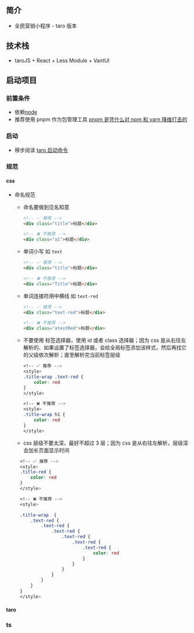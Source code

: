 ## 简介

- 全民营销小程序 - taro 版本

## 技术栈

- taroJS + React + Less Module + VantUI

## 启动项目

### 前置条件

- 依赖[node](https://nodejs.org/en)
- 推荐使用 pnpm 作为包管理工具 [pnpm 是凭什么对 npm 和 yarn 降维打击的](https://juejin.cn/post/7127295203177676837)

### 启动

- 移步阅读 [taro 启动命令](https://taro-docs.jd.com/docs/GETTING-STARTED#%E5%BE%AE%E4%BF%A1%E5%B0%8F%E7%A8%8B%E5%BA%8F)

### 规范

#### css

- 命名规范

  - 命名要做到见名知意

    ```html
    <!-- ✅ 推荐 -->
    <div class="title">标题</div>

    <!-- ❌ 不推荐 -->
    <div class="a1">标题</div>
    ```

  - 单词小写 如 `text`

    ```html
    <!-- ✅ 推荐 -->
    <div class="title">标题</div>

    <!-- ❌ 不推荐 -->
    <div class="Title">标题</div>
    ```

  - 单词连接符用中横线 如 `text-red`

    ```html
    <!-- ✅ 推荐 -->
    <div class="text-red">标题</div>

    <!-- ❌ 不推荐 -->
    <div class="atextRed">标题</div>
    ```

  - 不要使用 标签选择器，使用 id 或者 class 选择器；因为 css 是从右往左解析的、如果设置了标签选择器，会给全局标签添加该样式，然后再找它的父级依次解析；直至解析完当前标签层级

    ```css
    <!-- ✅ 推荐 -->
    <style>
    .title-wrap .text-red {
        color: red
    }
    </style>

    <!-- ❌ 不推荐 -->
    <style>
    .title-wrap h1 {
        color: red
    }
    </style>

    ```

  - css 层级不要太深，最好不超过 3 层；因为 css 是从右往左解析，层级深会加长页面显示时间

  ```css
    <!-- ✅ 推荐 -->
    <style>
    .title-red {
        color: red
    }
    </style>

    <!-- ❌ 不推荐 -->
    <style>

    .title-wrap  {
        .text-red {
            .text-red {
                .text-red {
                    .text-red {
                        .text-red {
                            .text-red {
                                color: red
                            }
                        }
                    }
                }
            }
        }
    }
    </style>

  ```

#### taro

### ts

